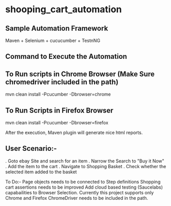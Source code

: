 # shooping_cart_automation

## Sample Automation Framework

Maven + Selenium + cucucumber + TestnNG

## Command to Execute the Automation

## To Run scripts in Chrome Browser (Make Sure chromedriver included in the path)
mvn clean install -Pcucumber -Dbrowser=chrome

## To Run Scripts in Firefox Browser
mvn clean install -Pcucumber -Dbrowser=firefox

After the execution, Maven plugin will generate nice html reports.

## User Scenario:-
. Goto ebay Site and search for an item
. Narrow the Search to "Buy it Now"
. Add the item to the cart
. Navigate to Shopping Basket
. Check whether the selected item added to the basket

To Do:-
Page objects needs to be connected to Step definitions
Shopping cart assertions needs to be improved
Add cloud based testing (Saucelabs) capabailities to Browser Selection. Currently this project supports only Chrome and Firefox
ChromeDriver needs to be included in the path.

